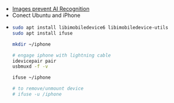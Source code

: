 - [Images prevent AI Recognition](https://github.com/Shawn-Shan/fawkes)
- Conect Ubuntu and iPhone
- ```bash
  sudo apt install libimobiledevice6 libimobiledevice-utils
  sudo apt install ifuse
  
  mkdir ~/iphone
  
  # engage iphone with lightning cable
  idevicepair pair
  usbmuxd -f -v
  
  ifuse ~/iphone
  
  # to remove/unmount device
  # ifuse -u /iphone
  ```